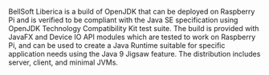 BellSoft Liberica is a build of OpenJDK that can be deployed on 
Raspberry Pi and is verified to be compliant with the Java SE 
specification using OpenJDK Technology Compatibility Kit test suite. 
The build is provided with JavaFX and Device IO API modules 
which are tested to work on Raspberry Pi, and can be used to 
create a Java Runtime suitable for specific application needs 
using the Java 9 Jigsaw feature. The distribution includes 
server, client, and minimal JVMs.

